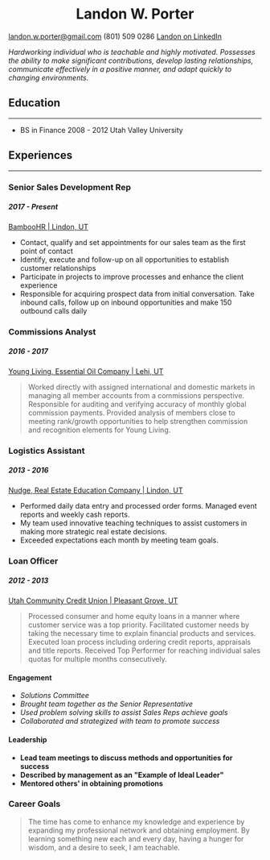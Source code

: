 <h1 align="center">Landon W. Porter
</h1>

landon.w.porter@gmail.com (801) 509 0286
[Landon on LinkedIn](https://www.linkedin.com/in/landon-porter-12a99586)

 _Hardworking individual who is teachable and highly motivated. Possesses the ability to make significant contributions, develop lasting relationships, communicate effectively in a positive manner, and adapt quickly to changing environments._

## Education

---
* BS in Finance
2008 - 2012
Utah Valley University

## Experiences

---
### Senior Sales Development Rep
##### 2017 - Present
[BambooHR | Lindon, UT](https://www.bamboohr.com/)

* Contact, qualify and set appointments for our sales team as the first point of contact
* Identify, execute and follow-up on all opportunities to establish customer relationships
* Participate in projects to improve processes and enhance the client experience
* Responsible for acquiring prospect data from initial conversation. Take inbound calls, follow up on inbound opportunities and make 150 outbound calls daily


### Commissions Analyst
##### 2016 - 2017
[Young Living, Essential Oil Company | Lehi, UT](https://www.youngliving.com/en_US/company/about/younglivingfarms/north-america/mona-ut-lavender-farm)

>Worked directly with assigned international and domestic markets in managing all member accounts from a commissions perspective. Responsible for auditing and verifying accuracy of monthly global commission payments. Provided analysis of members close to meeting rank/growth opportunities to help strengthen commission and recognition elements for Young Living.


### Logistics Assistant
##### 2013 - 2016
[Nudge, Real Estate Education Company  |  Lindon, UT](https://nudge.com/)

* Performed daily data entry and processed order forms. Managed event reports and weekly cash reports.
* My team used innovative teaching techniques to assist customers in making more strategic real estate decisions.
* Exceeded expectations each month by meeting team goals.



### Loan Officer
##### 2012 - 2013
[Utah Community Credit Union  |  Pleasant Grove, UT](https://uccu.com/)

>Processed consumer and home equity loans in a manner where customer service was a top priority. Facilitated customer needs by taking the necessary time to explain financial products and services. Executed loan process including ordering credit reports, appraisals and title reports. Received Top Performer for reaching individual sales quotas for multiple months consecutively.


#### Engagement
* _Solutions Committee_
* _Brought team together as the Senior Representative_
* _Used problem solving skills to assist Sales Reps achieve goals_
* _Collaborated and strategized with team to promote success_

#### Leadership
* __Lead team meetings to discuss methods and opportunities for success__
* __Described by management as an "Example of Ideal Leader"__
* __Mentored others' in obtaining promotions__

### Career Goals
>The time has come to enhance my knowledge and experience by expanding my professional network and obtaining employment. By learning something new each and every day, having a hunger for wisdom, and a desire to seek, I am teachable.
